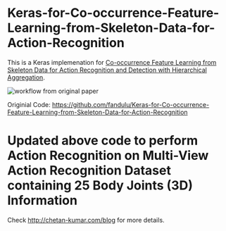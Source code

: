 # Keras-for-Co-occurrence-Feature-Learning-from-Skeleton-Data-for-Action-Recognition

This is a Keras implemenation for [
Co-occurrence Feature Learning from Skeleton Data for Action Recognition and Detection with Hierarchical Aggregation](https://arxiv.org/abs/1804.06055).

![workflow from original paper](https://github.com/fandulu/Keras-for-Co-occurrence-Feature-Learning-from-Skeleton-Data-for-Action-Recognition/blob/master/fig.png)

Originial Code: 
https://github.com/fandulu/Keras-for-Co-occurrence-Feature-Learning-from-Skeleton-Data-for-Action-Recognition

# Updated above code to perform Action Recognition on Multi-View Action Recognition Dataset containing 25 Body Joints (3D) Information

Check http://chetan-kumar.com/blog for more details.
